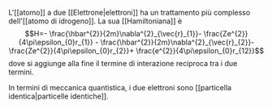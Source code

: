 L'[[atomo]] a due [[Elettrone|elettroni]] ha un trattamento più complesso dell'[[atomo di idrogeno]]. La sua [[Hamiltoniana]] è
$$H=- \frac{\hbar^{2}}{2m}\nabla^{2}_{\vec{r}_{1}}- \frac{Ze^{2}}{4\pi\epsilon_{0}r_{1}} - \frac{\hbar^{2}}{2m}\nabla^{2}_{\vec{r}_{2}}- \frac{Ze^{2}}{4\pi\epsilon_{0}r_{2}}+ \frac{e^{2}}{4\pi\epsilon_{0}r_{12}}$$
dove si aggiunge alla fine il termine di interazione reciproca tra i due termini.

In termini di meccanica quantistica, i due elettroni sono [[particella identica|particelle identiche]].